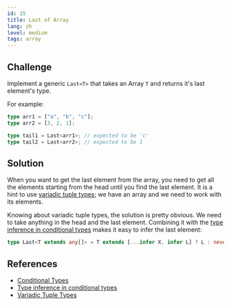 ```yaml
---
id: 15
title: Last of Array
lang: zh
level: medium
tags: array
---
```


## Challenge

Implement a generic `Last<T>` that takes an Array `T` and returns it's last element's type.

For example:

```ts
type arr1 = ["a", "b", "c"];
type arr2 = [3, 2, 1];

type tail1 = Last<arr1>; // expected to be 'c'
type tail2 = Last<arr2>; // expected to be 1
```

## Solution

When you want to get the last element from the array, you need to get all the elements starting from the head until you find the last element.
It is a hint to use [variadic tuple types](https://www.typescriptlang.org/docs/handbook/release-notes/typescript-4-0.html#variadic-tuple-types); we have an array and we need to work with its elements.

Knowing about variadic tuple types, the solution is pretty obvious.
We need to take anything in the head and the last element.
Combining it with the [type inference in conditional types](https://www.typescriptlang.org/docs/handbook/2/conditional-types.html#inferring-within-conditional-types) makes it easy to infer the last element:

```ts
type Last<T extends any[]> = T extends [...infer X, infer L] ? L : never;
```

## References

- [Conditional Types](https://www.typescriptlang.org/docs/handbook/2/conditional-types.html)
- [Type inference in conditional types](https://www.typescriptlang.org/docs/handbook/2/conditional-types.html#inferring-within-conditional-types)
- [Variadic Tuple Types](https://www.typescriptlang.org/docs/handbook/release-notes/typescript-4-0.html#variadic-tuple-types)
